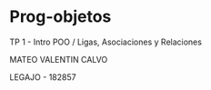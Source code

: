 # Prog-objetos
TP 1 - Intro POO / Ligas, Asociaciones y Relaciones

MATEO VALENTIN CALVO

LEGAJO - 182857

